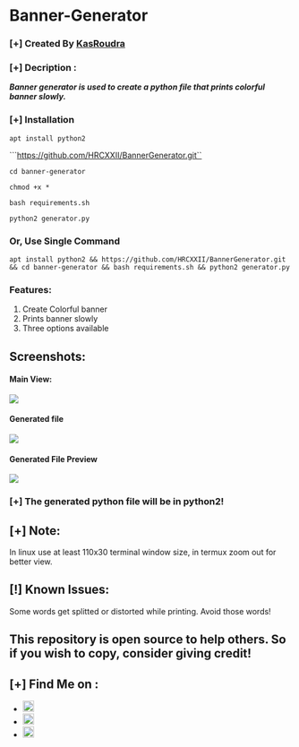 # Banner-Generator

### [+] Created By <a href="https://github.com/KasRoudra">KasRoudra</a>

### [+] Decription :
***Banner generator is used to create a python file that prints colorful banner slowly.***

### [+] Installation

```apt install python2```

```https://github.com/HRCXXII/BannerGenerator.git``

```cd banner-generator```

```chmod +x *```

```bash requirements.sh```

```python2 generator.py```


### Or, Use Single Command
```
apt install python2 && https://github.com/HRCXXII/BannerGenerator.git && cd banner-generator && bash requirements.sh && python2 generator.py
```

### Features:
1. Create Colorful banner
2. Prints banner slowly
3. Three options available

## Screenshots:

#### Main View:

<img src="https://github.com/KasRoudra/banner-generator/raw/main/main.jpeg">

#### Generated file

<img src="https://github.com/KasRoudra/banner-generator/raw/main/generated-file.jpeg">

#### Generated File Preview 

<img src="https://github.com/KasRoudra/banner-generator/raw/main/preview.jpeg">

### [+] The generated python file will be in python2!

## [+] Note:

In linux use at least 110x30 terminal window size, in termux zoom out for better view.

## [!] Known Issues: 

Some words get splitted or distorted while printing. Avoid those words!

## This repository is open source to help others. So if you wish to copy, consider giving credit! 

## [+] Find Me on :
<ul>
<li><a href="https://facebook.com/KasRoudra"><img src="https://github.com/KasRoudra/kasweb/raw/main/assets/facebook.png" alt="facebook" width="20px" height="20px"></a></li>
<li><a href="https://m.me/KasRoudra"><img src="https://github.com/KasRoudra/kasweb/raw/main/assets/messenger.png" alt="messenger" width="20px" height="20px"></a></li>
<li><a href="mailto:kasroudrard@gmail.com"><img src="https://github.com/KasRoudra/kasweb/raw/main/assets/gmail.png" alt="email" width="20px" height="20px"></a></li>
</ul>
